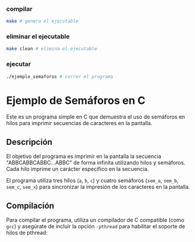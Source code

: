 ### compilar
```sh
make # genera el ejecutable
```
### eliminar el ejecutable
```sh
make clean # elimina el ejecutable
```
### ejecutar
```sh
./ejemplo_semaforos # correr el programa
```
# Ejemplo de Semáforos en C

Este es un programa simple en C que demuestra el uso de semáforos en hilos para imprimir secuencias de caracteres en la pantalla.

## Descripción

El objetivo del programa es imprimir en la pantalla la secuencia "ABBCABBCABBC...ABBC" de forma infinita utilizando hilos y semáforos. Cada hilo imprime un carácter específico en la secuencia.

El programa utiliza tres hilos (`a`, `b`, `c`) y cuatro semáforos (`sem_a`, `sem_b`, `sem_c`, `sem_x`) para sincronizar la impresión de los caracteres en la pantalla.

## Compilación

Para compilar el programa, utiliza un compilador de C compatible (como `gcc`) y asegúrate de incluir la opción `-pthread` para habilitar el soporte de hilos de pthread:

